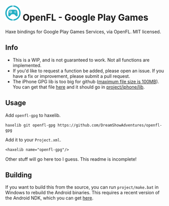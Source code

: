 # ![](assets/openfl-gpg-logo.png) OpenFL - Google Play Games

Haxe bindings for Google Play Games Services, via OpenFL. MIT licensed.

## Info

* This is a WIP, and is not guaranteed to work. Not all functions are implemented.
* If you'd like to request a function be added, please open an issue. If you have a fix or improvement, please submit a pull request.
* The iPhone GPG lib is too big for github ([maximum file size is 100MB](https://help.github.com/articles/what-is-my-disk-quota)). You can get that file [here](https://developers.google.com/games/services/downloads/) and it should go in [project/iphone/lib](project/iphone/lib).

## Usage

Add `openfl-gpg` to haxelib.

````
haxelib git openfl-gpg https://github.com/DreamShowAdventures/openfl-gpg
````

Add it to your `Project.xml`.

````
<haxelib name="openfl-gpg"/>
````

Other stuff will go here too I guess. This readme is incomplete!

## Building

If you want to build this from the source, you can run `project/make.bat` in Windows to rebuild the Android binaries. This requires a recent version of the Android NDK, which you can get [here](https://developer.android.com/tools/sdk/ndk/index.html).